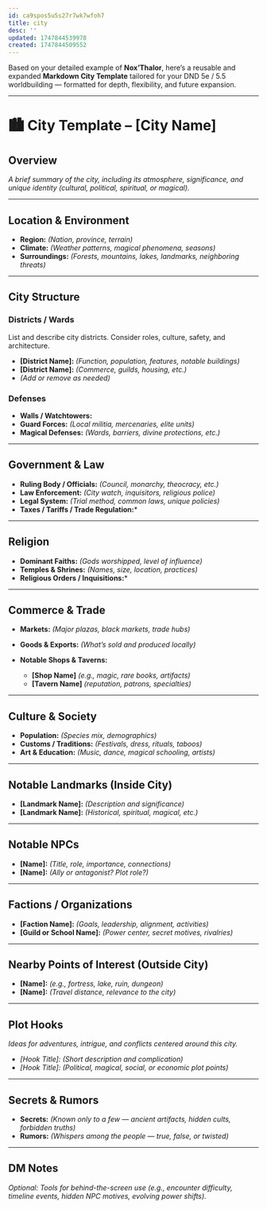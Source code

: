 ```yaml
---
id: ca9spos5u5s27r7wk7wfoh7
title: city
desc: ''
updated: 1747844539978
created: 1747844509552
---
```

Based on your detailed example of **Nox’Thalor**, here’s a reusable and expanded **Markdown City Template** tailored for your DND 5e / 5.5 worldbuilding — formatted for depth, flexibility, and future expansion.

---

# 🏙️ City Template – **\[City Name]**

## **Overview**

*A brief summary of the city, including its atmosphere, significance, and unique identity (cultural, political, spiritual, or magical).*

---

## **Location & Environment**

* **Region:** *(Nation, province, terrain)*
* **Climate:** *(Weather patterns, magical phenomena, seasons)*
* **Surroundings:** *(Forests, mountains, lakes, landmarks, neighboring threats)*

---

## **City Structure**

### **Districts / Wards**

List and describe city districts. Consider roles, culture, safety, and architecture.

* **\[District Name]:** *(Function, population, features, notable buildings)*
* **\[District Name]:** *(Commerce, guilds, housing, etc.)*
* *(Add or remove as needed)*

### **Defenses**

* **Walls / Watchtowers:**
* **Guard Forces:** *(Local militia, mercenaries, elite units)*
* **Magical Defenses:** *(Wards, barriers, divine protections, etc.)*

---

## **Government & Law**

* **Ruling Body / Officials:** *(Council, monarchy, theocracy, etc.)*
* **Law Enforcement:** *(City watch, inquisitors, religious police)*
* **Legal System:** *(Trial method, common laws, unique policies)*
* **Taxes / Tariffs / Trade Regulation:**\*

---

## **Religion**

* **Dominant Faiths:** *(Gods worshipped, level of influence)*
* **Temples & Shrines:** *(Names, size, location, practices)*
* **Religious Orders / Inquisitions:**\*

---

## **Commerce & Trade**

* **Markets:** *(Major plazas, black markets, trade hubs)*
* **Goods & Exports:** *(What’s sold and produced locally)*
* **Notable Shops & Taverns:**

  * **\[Shop Name]** *(e.g., magic, rare books, artifacts)*
  * **\[Tavern Name]** *(reputation, patrons, specialties)*

---

## **Culture & Society**

* **Population:** *(Species mix, demographics)*
* **Customs / Traditions:** *(Festivals, dress, rituals, taboos)*
* **Art & Education:** *(Music, dance, magical schooling, artists)*

---

## **Notable Landmarks (Inside City)**

* **\[Landmark Name]:** *(Description and significance)*
* **\[Landmark Name]:** *(Historical, spiritual, magical, etc.)*

---

## **Notable NPCs**

* **\[Name]:** *(Title, role, importance, connections)*
* **\[Name]:** *(Ally or antagonist? Plot role?)*

---

## **Factions / Organizations**

* **\[Faction Name]:** *(Goals, leadership, alignment, activities)*
* **\[Guild or School Name]:** *(Power center, secret motives, rivalries)*

---

## **Nearby Points of Interest (Outside City)**

* **\[Name]:** *(e.g., fortress, lake, ruin, dungeon)*
* **\[Name]:** *(Travel distance, relevance to the city)*

---

## **Plot Hooks**

*Ideas for adventures, intrigue, and conflicts centered around this city.*

* *\[Hook Title]:* *(Short description and complication)*
* *\[Hook Title]:* *(Political, magical, social, or economic plot points)*

---

## **Secrets & Rumors**

* **Secrets:** *(Known only to a few — ancient artifacts, hidden cults, forbidden truths)*
* **Rumors:** *(Whispers among the people — true, false, or twisted)*

---

## **DM Notes**

*Optional: Tools for behind-the-screen use (e.g., encounter difficulty, timeline events, hidden NPC motives, evolving power shifts).*